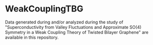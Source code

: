# WeakCouplingTBG
Data generated during and/or analyzed during the study of "Superconductivity from Valley Fluctuations and Approximate SO(4) Symmetry in a Weak Coupling Theory of Twisted Bilayer Graphene" are available in this repository.
